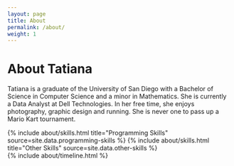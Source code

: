 ```yaml
---
layout: page
title: About
permalink: /about/
weight: 1
---
```


# **About Tatiana**

Tatiana is a graduate of the University of San Diego with a Bachelor of Science in Computer Science and a minor in Mathematics. She is currently a Data Analyst at Dell Technologies. In her free time, she enjoys photography, graphic design and running. She is never one to pass up a Mario Kart tournament.

<div class="row">
{% include about/skills.html title="Programming Skills" source=site.data.programming-skills %}
{% include about/skills.html title="Other Skills" source=site.data.other-skills %}
</div>

<div class="row">
{% include about/timeline.html %}
</div>
